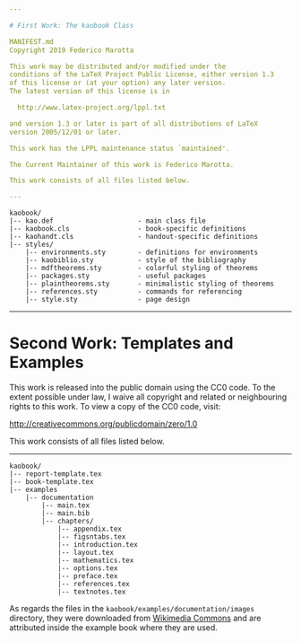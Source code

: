 ```yaml
---

# First Work: The kaobook Class

MANIFEST.md
Copyright 2019 Federico Marotta

This work may be distributed and/or modified under the
conditions of the LaTeX Project Public License, either version 1.3
of this license or (at your option) any later version.
The latest version of this license is in

  http://www.latex-project.org/lppl.txt

and version 1.3 or later is part of all distributions of LaTeX
version 2005/12/01 or later.

This work has the LPPL maintenance status `maintained'.

The Current Maintainer of this work is Federico Marotta.

This work consists of all files listed below.

---
```


```
kaobook/
|-- kao.def						- main class file
|-- kaobook.cls                 - book-specific definitions
|-- kaohandt.cls                - handout-specific definitions
|-- styles/
    |-- environments.sty        - definitions for environments
	|-- kaobiblio.sty			- style of the bibliography
    |-- mdftheorems.sty         - colorful styling of theorems
    |-- packages.sty            - useful packages
    |-- plaintheorems.sty       - minimalistic styling of theorems
    |-- references.sty          - commands for referencing
    |-- style.sty               - page design
```

---

# Second Work: Templates and Examples

This work is released into the public domain using the CC0 code. To the 
extent possible under law, I waive all copyright and related or 
neighbouring rights to this work. To view a copy of the CC0 code, visit:

  http://creativecommons.org/publicdomain/zero/1.0

This work consists of all files listed below.

---

```
kaobook/
|-- report-template.tex
|-- book-template.tex
|-- examples
	|-- documentation
		|-- main.tex
		|-- main.bib
		|-- chapters/
			|-- appendix.tex
			|-- figsntabs.tex
			|-- introduction.tex
			|-- layout.tex
			|-- mathematics.tex
			|-- options.tex
			|-- preface.tex
			|-- references.tex
			|-- textnotes.tex
```

As regards the files in the `kaobook/examples/documentation/images` 
directory, they were downloaded from [Wikimedia 
Commons](https://commons.wikimedia.org/wiki/Main_Page) and are 
attributed inside the example book where they are used.
